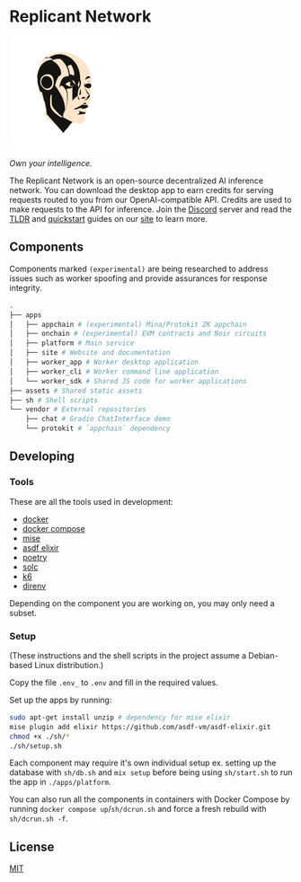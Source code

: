# Replicant Network

![logo](./assets/logo_small.png)

*Own your intelligence.*

The Replicant Network is an open-source decentralized AI inference network. You can download the desktop app to earn credits for serving requests routed to you from our OpenAI-compatible API. Credits are used to make requests to the API for inference. Join the [Discord](https://discord.gg/yvWPVCS7NH) server and read the [TLDR](https://replicantzk.com/about/tldr) and [quickstart](https://replicantzk.com/docs/quickstart/api) guides on our [site](https://replicantzk.com) to learn more.

## Components

Components marked `(experimental)` are being researched to address issues such as worker spoofing and provide assurances for response integrity.

```bash
.
├── apps
│   ├── appchain # (experimental) Mina/Protokit ZK appchain
│   ├── onchain # (experimental) EVM contracts and Noir circuits
│   ├── platform # Main service
│   ├── site # Website and documentation
│   ├── worker_app # Worker desktop application
│   ├── worker_cli # Worker command line application
│   └── worker_sdk # Shared JS code for worker applications
├── assets # Shared static assets
├── sh # Shell scripts
└── vendor # External repositories
    ├── chat # Gradio ChatInterface demo
    └── protokit # `appchain` dependency
```

## Developing

### Tools

These are all the tools used in development:

- [docker](https://docs.docker.com/engine/install)
- [docker compose](https://docs.docker.com/compose/install)
- [mise](https://mise.jdx.dev/getting-started.html)
- [asdf elixir](https://github.com/asdf-vm/asdf-elixir)
- [poetry](https://python-poetry.org/docs/#installing-with-pipx)
- [solc](https://docs.soliditylang.org/en/latest/installing-solidity.html#installing-the-solidity-compiler)
- [k6](https://k6.io/docs/get-started/installation/)
- [direnv](https://direnv.net/docs/installation.html)

Depending on the component you are working on, you may only need a subset.

### Setup

(These instructions and the shell scripts in the project assume a Debian-based Linux distribution.)

Copy the file `.env_` to `.env` and fill in the required values.

Set up the apps by running:

```bash
sudo apt-get install unzip # dependency for mise elixir
mise plugin add elixir https://github.com/asdf-vm/asdf-elixir.git
chmod +x ./sh/*
./sh/setup.sh
```

Each component may require it's own individual setup ex. setting up the database with `sh/db.sh` and `mix setup` before being using `sh/start.sh` to run the app in `./apps/platform`. 

You can also run all the components in containers with Docker Compose by running `docker compose up`/`sh/dcrun.sh` and force a fresh rebuild with `sh/dcrun.sh -f`.

## License

[MIT](./LICENSE.md)
